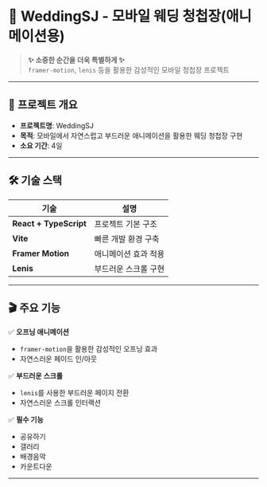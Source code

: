 # 💍 WeddingSJ - 모바일 웨딩 청첩장(애니메이션용)

> **✨ 소중한 순간을 더욱 특별하게 ✨**  
> `framer-motion`, `lenis` 등을 활용한 감성적인 모바일 청첩장 프로젝트

---

## 📖 프로젝트 개요

-   **프로젝트명**: WeddingSJ
-   **목적**: 모바일에서 자연스럽고 부드러운 애니메이션을 활용한 웨딩 청첩장 구현
-   **소요 기간**: 4일

---

## 🛠 기술 스택

| 기술                   | 설명                 |
| ---------------------- | -------------------- |
| **React + TypeScript** | 프로젝트 기본 구조   |
| **Vite**               | 빠른 개발 환경 구축  |
| **Framer Motion**      | 애니메이션 효과 적용 |
| **Lenis**              | 부드러운 스크롤 구현 |

---

## 🎬 주요 기능

✅ **오프닝 애니메이션**

-   `framer-motion`을 활용한 감성적인 오프닝 효과
-   자연스러운 페이드 인/아웃

✅ **부드러운 스크롤**

-   `lenis`를 사용한 부드러운 페이지 전환
-   자연스러운 스크롤 인터랙션

✅ **필수 기능**

-   공유하기
-   갤러리
-   배경음악
-   카운트다운

---
